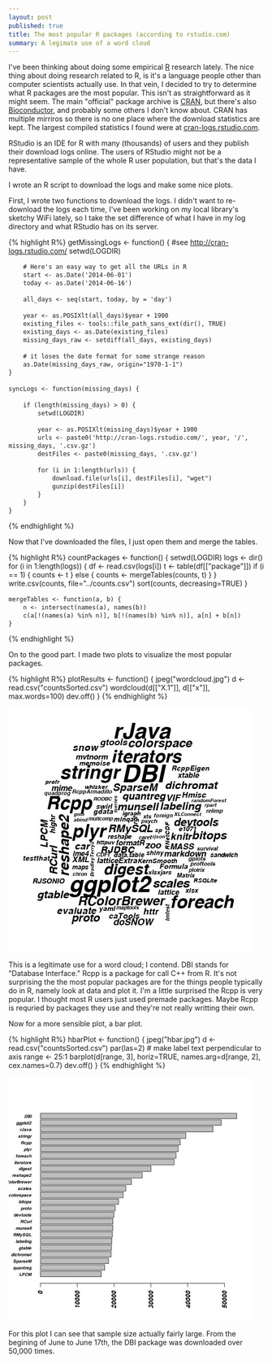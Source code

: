 ```yaml
---
layout: post
published: true
title: The most popular R packages (according to rstudio.com)
summary: A legimate use of a word cloud
---
```


I've been thinking about doing some empirical [R](http://www.r-project.org/) research lately.
The nice thing about doing research related to R, is it's a language people other than computer scientists actually use.
In that vein, I decided to try to determine what R packages are the most popular.
This isn't as straightforward as it might seem.
The main "official" package archive is [CRAN](cran.r-project.org), but there's also [Bioconductor](http://www.bioconductor.org/), and probably some others I don't know about.
CRAN has multiple mirriros so there is no one place where the download statistics are kept.
The largest compiled statistics I found were at [cran-logs.rstudio.com](http://cran-logs.rstudio.com/).

RStudio is an IDE for R with many (thousands) of users and they publish their download logs online.
The users of RStudio might not be a representative sample of the whole R user population, but that's the data I have.

I wrote an R script to download the logs and make some nice plots.

First, I wrote two functions to download the logs.
I didn't want to re-download the logs each time, I've been working on my local library's sketchy WiFi lately, so I take the set difference of what I have in my log directory and what RStudio has on its server.

{% highlight R%}
    getMissingLogs <- function() {
        #see http://cran-logs.rstudio.com/
        setwd(LOGDIR)

        # Here's an easy way to get all the URLs in R
        start <- as.Date('2014-06-01')
        today <- as.Date('2014-06-16')

        all_days <- seq(start, today, by = 'day')

        year <- as.POSIXlt(all_days)$year + 1900
        existing_files <- tools::file_path_sans_ext(dir(), TRUE)
        existing_days <- as.Date(existing_files)
        missing_days_raw <- setdiff(all_days, existing_days)

        # it loses the date format for some strange reason
        as.Date(missing_days_raw, origin="1970-1-1")
    }

    syncLogs <- function(missing_days) {

        if (length(missing_days) > 0) {
            setwd(LOGDIR)

            year <- as.POSIXlt(missing_days)$year + 1900
            urls <- paste0('http://cran-logs.rstudio.com/', year, '/', missing_days, '.csv.gz')
            destFiles <- paste0(missing_days, '.csv.gz')

            for (i in 1:length(urls)) {
                download.file(urls[i], destFiles[i], "wget")
                gunzip(destFiles[i])
            }
        }
    }
{% endhighlight %}

Now that I've downloaded the files, I just open them and merge the tables.

{% highlight R%}
    countPackages <- function() {
        setwd(LOGDIR)
        logs <- dir()
        for (i in 1:length(logs)) {
            df <- read.csv(logs[i])
            t <- table(df[["package"]])
            if (i == 1) {
                counts <- t
            } else {
                counts <- mergeTables(counts, t)
            }
        }
        write.csv(counts, file="../counts.csv")
        sort(counts, decreasing=TRUE)
    }

    mergeTables <- function(a, b) {
        n <- intersect(names(a), names(b))
        c(a[!(names(a) %in% n)], b[!(names(b) %in% n)], a[n] + b[n])
    }
{% endhighlight %}

On to the good part.  I made two plots to visualize the most popular packages.

{% highlight R%}
plotResults <- function() {
    jpeg("wordcloud.jpg")
    d <- read.csv("countsSorted.csv")
    wordcloud(d[["X.1"]], d[["x"]], max.words=100)
    dev.off()
}
{% endhighlight %}

![A word cloud](https://raw.githubusercontent.com/scottcarr/scottcarr.github.com/master/images/wordcloud.jpg)

This is a legitimate use for a word cloud; I contend.
DBI stands for "Database Interface."
Rcpp is a package for call C++ from R.
It's not surprising the the most popular packages are for the things people typically do in R, namely look at data and plot it.
I'm a little surprised the Rcpp is very popular.
I thought most R users just used premade packages.
Maybe Rcpp is requried by packages they use and they're not really writting their own.

Now for a more sensible plot, a bar plot.

{% highlight R%}
hbarPlot <- function() {
    jpeg("hbar.jpg")
    d <- read.csv("countsSorted.csv")
    par(las=2) # make label text perpendicular to axis
    range <- 25:1
    barplot(d[range, 3], horiz=TRUE, names.arg=d[range, 2], cex.names=0.7)
    dev.off()
}
{% endhighlight %}

![A bar plot](https://raw.githubusercontent.com/scottcarr/scottcarr.github.com/master/images/hbar.jpg)

For this plot I can see that sample size actually fairly large.
From the begining of June to June 17th, the DBI package was downloaded over 50,000 times.
